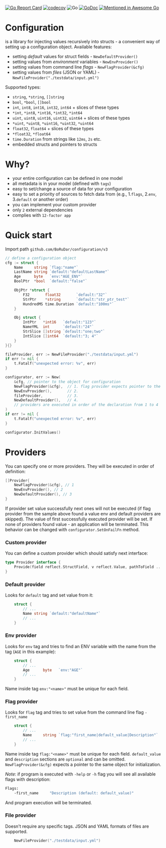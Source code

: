 [![Go Report Card](https://goreportcard.com/badge/github.com/borudar/configuration)](https://goreportcard.com/report/github.com/borudar/configuration)
[![codecov](https://codecov.io/gh/BoRuDar/configuration/branch/master/graph/badge.svg)](https://codecov.io/gh/BoRuDar/configuration)
![Go](https://github.com/BoRuDar/configuration/workflows/Go/badge.svg)
[![GoDoc](https://godoc.org/github.com/BoRuDar/configuration?status.png)](https://godoc.org/github.com/BoRuDar/configuration/v3)
[![Mentioned in Awesome Go](https://awesome.re/mentioned-badge.svg)](https://github.com/avelino/awesome-go) 

# Configuration
is a library for injecting values recursively into structs - a convenient way of setting up a configuration object.
Available features:
- setting *default* values for struct fields - `NewDefaultProvider()`
- setting values from *environment* variables - `NewEnvProvider()`
- setting values from command line *flags* - `NewFlagProvider(&cfg)`
- setting values from *files* (JSON or YAML) - `NewFileProvider("./testdata/input.yml")`

Supported types:
- `string`, `*string`, `[]string`
- `bool`, `*bool`, `[]bool`
- `int`, `int8`, `int16`, `int32`, `int64` + slices of these types
- `*int`, `*int8`, `*int16`, `*int32`, `*int64`
- `uint`, `uint8`, `uint16`, `uint32`, `uint64` + slices of these types
- `*uint`, `*uint8`, `*uint16`, `*uint32`, `*uint64`
- `float32`, `float64` + slices of these types
- `*float32`, `*float64`
- `time.Duration` from strings like `12ms`, `2s` etc.
- embedded structs and pointers to structs

# Why?
- your entire configuration can be defined in one model
- all metadata is in your model (defined with `tags`)
- easy to set/change a source of data for your configuration
- easy to set a priority of sources to fetch data from (e.g., 1.`flags`, 2.`env`, 3.`default` or another order)
- you can implement your custom provider
- only `2` external dependencies
- complies with `12-factor app`

# Quick start
Import path `github.com/BoRuDar/configuration/v3`
```go
// define a configuration object
cfg := struct {
    Name     string `flag:"name"`
    LastName string `default:"defaultLastName"`
    Age      byte   `env:"AGE_ENV"`
    BoolPtr  *bool  `default:"false"`

    ObjPtr *struct {
        F32       float32       `default:"32"`
        StrPtr    *string       `default:"str_ptr_test"`
        HundredMS time.Duration `default:"100ms"`
    }

    Obj struct {
        IntPtr   *int16   `default:"123"`
        NameYML  int      `default:"24"`
        StrSlice []string `default:"one;two"`
        IntSlice []int64  `default:"3; 4"`
    }
}{}

fileProvider, err := NewFileProvider("./testdata/input.yml")
if err != nil {
    t.Fatalf("unexpected error: %v", err)
}

configurator, err := New(
    &cfg, // pointer to the object for configuration 
    NewFlagProvider(&cfg),  // 1. flag provider expects pointer to the object to initialize flags
    NewEnvProvider(),       // 2.
    fileProvider,           // 3.
    NewDefaultProvider(),   // 4.
    // providers are executed in order of the declaration from 1 to 4 
)
if err != nil {
    t.Fatalf("unexpected error: %v", err)
}

configurator.InitValues()
```


# Providers
You can specify one or more providers. They will be executed in order of definition:
```go
[]Provider{
    NewFlagProvider(&cfg), // 1
    NewEnvProvider(), // 2
    NewDefaultProvider(), // 3
} 
```
If provider set value successfully next ones will not be executed (if flag provider from the sample above found a value env and default providers are skipped). 
The value of first successfully executed provider will be set.
If none of providers found value - an application will be terminated.
This behavior can be changed with `configurator.SetOnFailFn` method.

### Custom provider
You can define a custom provider which should satisfy next interface:
```go
type Provider interface {
	Provide(field reflect.StructField, v reflect.Value, pathToField ...string) error
}
```

### Default provider
Looks for `default` tag and set value from it:
```go
    struct {
        // ...
        Name string `default:"defaultName"`
        // ...
    }
```


### Env provider
Looks for `env` tag and tries to find an ENV variable with the name from the tag (`AGE` in this example):
```go
    struct {
        // ...
        Age      byte   `env:"AGE"`
        // ...
    }
```
Name inside tag `env:"<name>"` must be unique for each field.


### Flag provider
Looks for `flag` tag and tries to set value from the command line flag `-first_name`
```go
    struct {
        // ...
        Name     string `flag:"first_name|default_value|Description"`
        // ...
    }
```
Name inside tag `flag:"<name>"` must be unique for each field. `default_value` and `description` sections are `optional` and can be omitted.
`NewFlagProvider(&cfg)` expects a pointer to the same object for initialization.

*Note*: if program is executed with `-help` or `-h` flag you will see all available flags with description:
```bash
Flags: 
	-first_name		"Description (default: default_value)"
``` 
And program execution will be terminated.

### File provider
Doesn't require any specific tags. JSON and YAML formats of files are supported.
```go
    NewFileProvider("./testdata/input.yml")
```

